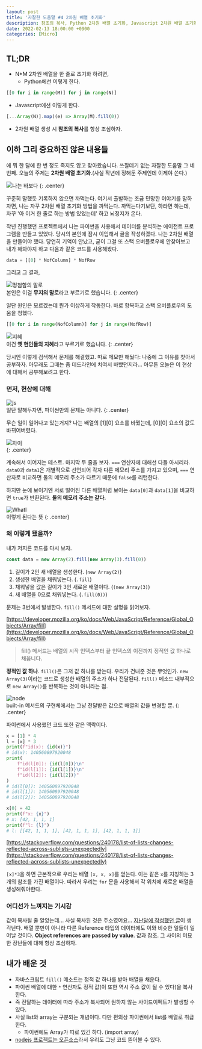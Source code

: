 ```yaml
---
layout: post
title: '자잘한 도움말 #4 2차원 배열 초기화'
description: 참조의 복사, Python 2차원 배열 초기화, Javascript 2차원 배열 초기화
date: 2022-02-13 18:00:00 +0900
categories: [Micro]
---
```


## TL;DR
 - N*M 2차원 배열을 한 줄로 초기화 하려면,
   - Python에선 이렇게 한다.
  ```python
  [[0 for i in range(M)] for j in range(N)]
  ```
   - Javascript에선 이렇게 한다.
  ```javascript
  [...Array(N)].map((e) => Array(M).fill(0))
  ```
 - 2차원 배열 생성 시 **참조의 복사**를 항상 조심하자.

## 이하 그리 중요하진 않은 내용들

에 뭐 한 달에 한 번 정도 죽지도 않고 찾아왔습니다. 쓰잘데기 없는 자잘한 도움말 그 네번째. 오늘의 주제는 **2차원 배열 초기화**.(사실 작년에 정해둔 주제인데 이제야 쓴다.)

![나는 바보다](https://i.postimg.cc/SNVDB4gv/image.png)
{: .center}

꾸준히 말했듯 기록하지 않으면 까먹는다. 여기서 출발하는 조금 민망한 이야기를 말하자면, 나는 자꾸 2차원 배열 초기화 방법을 까먹는다. 까먹는다기보단, 하라면 하는데, 자꾸 '아 이거 한 줄로 하는 방법 있었는데' 하고 뇌정지가 온다.

작년 진행했던 프로젝트에서 나는 파이썬을 사용해서 데이터를 분석하는 에이전트 프로그램을 만들고 있었다. 당시의 본인에 잠시 이입해서 글을 작성하겠다. 나는 2차원 배열을 만들어야 했다. 당연히 기억이 안났고, 굳이 그걸 또 스택 오버플로우에 안찾아보고 내가 해봐야지 하고 다음과 같은 코드를 사용해봤다.

```python
data = [[0] * NofColumn] * NofRow
```

그리고 그 결과,  

![멍첨함의 말로](https://i.postimg.cc/cHhM3MtL/image.png)  
본인은 이걸 **무지의 말로**라고 부르기로 했습니다.
{: .center}

일단 원인은 모르겠는데 뭔가 이상하게 작동한다. 바로 항복하고 스택 오버플로우의 도움을 청했다.

```python
[[0 for i in range(NofColumn)] for j in range(NofRow)]
```

![지혜](https://i.postimg.cc/GhW7dKkW/image.png)  
이건 **옛 현인들의 지혜**라고 부르기로 했습니다.
{: .center}

당시엔 이렇게 검색해서 문제를 해결했고. 따로 메모만 해뒀다: 나중에 그 이유를 찾아서 공부하자. 아무래도 그때는 좀 데드라인에 치여서 바빴던지라... 아무튼 오늘은 이 현상에 대해서 공부해보려고 한다.

### 먼저, 현상에 대해
![js](https://i.postimg.cc/MTB0P2LX/js.png)  
일단 말해두자면, 파이썬만의 문제는 아니다.
{: .center}

무슨 일이 일어나고 있는거지? 나는 배열의 [1][0] 요소를 바꿨는데, [0][0] 요소의 값도 바뀌어버렸다.

![차이](https://i.postimg.cc/T2gMmKtv/image.png)  
{: .center}

계속해서 이어지는 테스트. 마지막 두 줄을 보자. `===` 연산자에 대해선 다들 아시리라. `data0`과 `data1`은 개별적으로 선언되어 각자 다른 메모리 주소를 가지고 있으며, `===` 연산자로 비교하면 둘의 메모리 주소가 다르기 때문에 `false`를 리턴한다.  

하지만 눈에 보이기엔 서로 떨어진 다른 배열처럼 보이는 `data[0]`과 `data[1]`을 비교하면 `true`가 반환된다. **둘의 메모리 주소는 같다.**

![WhatI](https://i.postimg.cc/N007qCN7/whati.png)  
이렇게 된다는 뜻
{: .center}

### 왜 이렇게 됐을까?

내가 저지른 코드를 다시 보자.  

```javascript
const data = new Array(2).fill(new Array(3).fill(0))
```

1. 길이가 2인 새 배열을 생성한다. (`new Array(2)`)
2. 생성한 배열을 채워넣는다. (`.fill`)
3. 채워넣을 값은 길이가 3인 새로운 배열이다. (`(new Array(3)`)
4. 새 배열을 0으로 채워넣는다. (`.fill(0))`)

문제는 3번에서 발생한다. `fill()` 메서드에 대한 설명을 읽어보자.

[https://developer.mozilla.org/ko/docs/Web/JavaScript/Reference/Global_Objects/Array/fill](https://developer.mozilla.org/ko/docs/Web/JavaScript/Reference/Global_Objects/Array/fill)

> fill() 메서드는 배열의 시작 인덱스부터 끝 인덱스의 이전까지 정적인 값 하나로 채웁니다.

**정적인 값 하나**. `fill()`은 그저 값 하나를 받는다. 우리가 건내준 것은 무엇인가. `new Array(3)`이라는 코드로 생성한 배열의 주소가 하나 전달된다. `fill()` 메소드 내부적으로 `new Array()`를 반복하는 것이 아니라는 점.

![node](https://i.postimg.cc/nh0XvFHp/node.png)  
built-in 메서드의 구현체에서는 그냥 전달받은 값으로 배열의 값을 변경할 뿐.
{: .center}  

파이썬에서 사용했던 코드 또한 같은 맥락이다.  

```python
x = [1] * 4
l = [x] * 3
print(f"id(x): {id(x)}")
# id(x): 140560897920048
print(
    f"id(l[0]): {id(l[0])}\n"
    f"id(l[1]): {id(l[1])}\n"
    f"id(l[2]): {id(l[2])}"
)
# id(l[0]): 140560897920048
# id(l[1]): 140560897920048
# id(l[2]): 140560897920048

x[0] = 42
print(f"x: {x}")
# x: [42, 1, 1, 1]
print(f"l: {l}")
# l: [[42, 1, 1, 1], [42, 1, 1, 1], [42, 1, 1, 1]]
```  
[https://stackoverflow.com/questions/240178/list-of-lists-changes-reflected-across-sublists-unexpectedly](https://stackoverflow.com/questions/240178/list-of-lists-changes-reflected-across-sublists-unexpectedly)

`[x]*3`을 하면 근본적으로 우리는 배열 `[x, x, x]`를 얻는다. 이는 같은 `x`를 지칭하는 3개의 참조를 가진 배열이다. 따라서 우리는 `for` 문을 사용해서 각 위치에 새로운 배열을 생성해줘야한다.

### 어디선가 느껴지는 기시감
값이 복사될 줄 알았는데... 사실 복사된 것은 주소였어요... [지난달에 작성했던 글](/micro/2022/01/19/micro-tip-3.html)이 생각난다. 배열 뿐만이 아니라 다른 Reference 타입의 데이터에도 이와 비슷한 일들이 일어날 것이다. **Object references are passed by value**. 값과 참조. 그 사이의 미묘한 장난들에 대해 항상 조심하자.

## 내가 배운 것

- 자바스크립트 `fill()` 메소드는 정적 값 하나를 받아 배열을 채운다.
- 파이썬 배열에 대한 `*` 연산자도 정적 값(이 또한 역시 주소 값이 될 수 있다)을 복사한다.
- 즉 전달하는 데이터에 따라 주소가 복사되어 원하지 않는 사이드이펙트가 발생할 수 있다.
- 사실 list와 array는 구분되는 개념이다. 다만 편의상 파이썬에서 list를 배열로 취급한다.
  - 파이썬에도 Array가 따로 있긴 하다. (import array)
- [nodejs 프로젝트는 오픈소스](https://github.com/nodejs/node)라서 우리도 그냥 코드 뜯어볼 수 있다.